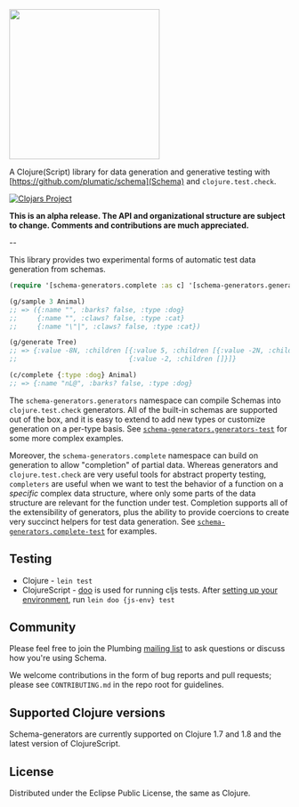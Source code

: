 <img src="https://raw.github.com/wiki/plumatic/schema/images/logo.png" width="270" />

A Clojure(Script) library for data generation and generative testing with [https://github.com/plumatic/schema](Schema) and `clojure.test.check`.

[![Clojars Project](http://clojars.org/prismatic/schema-generators/latest-version.svg)](http://clojars.org/prismatic/schema-generators)

**This is an alpha release. The API and organizational structure are
subject to change. Comments and contributions are much appreciated.**

--

This library provides two experimental forms of automatic test data generation from schemas.

```clojure
(require '[schema-generators.complete :as c] '[schema-generators.generators :as g])

(g/sample 3 Animal)
;; => ({:name "", :barks? false, :type :dog}
;;     {:name "", :claws? false, :type :cat}
;;     {:name "\"|", :claws? false, :type :cat})

(g/generate Tree)
;; => {:value -8N, :children [{:value 5, :children [{:value -2N, :children []}]}
;;                            {:value -2, :children []}]}

(c/complete {:type :dog} Animal)
;; => {:name "nL@", :barks? false, :type :dog}
```

The `schema-generators.generators` namespace can compile Schemas into `clojure.test.check` generators.  All of the built-in
schemas are supported out of the box, and it is easy to extend to add new types or customize generation on a per-type basis.
See [`schema-generators.generators-test`](https://github.com/plumatic/schema/blob/master/test/clj/schema/experimental/generators_test.clj)
for some more complex examples.

Moreover, the `schema-generators.complete` namespace can build on generation to allow "completion" of partial data.  Whereas generators and
`clojure.test.check` are very useful tools for abstract property testing, `completers` are useful when we want to test the behavior of a
function on a *specific* complex data structure, where only some parts of the data structure are relevant for the function under test.
Completion supports all of the extensibility of generators, plus the ability to provide coercions to create very succinct helpers for
test data generation.  See [`schema-generators.complete-test`](https://github.com/plumatic/schema/blob/master/test/clj/schema/experimental/complete_test.clj)
for examples.

## Testing

* Clojure - `lein test`
* ClojureScript - [doo](https://github.com/bensu/doo) is used for running cljs tests. After [setting up your environment](https://github.com/bensu/doo#setting-up-environments),
run `lein doo {js-env} test`

## Community

Please feel free to join the Plumbing [mailing list](https://groups.google.com/forum/#!forum/prismatic-plumbing) to ask questions or discuss how you're using Schema.

We welcome contributions in the form of bug reports and pull requests; please see `CONTRIBUTING.md` in the repo root for guidelines.

## Supported Clojure versions

Schema-generators are currently supported on Clojure 1.7 and 1.8 and the latest version of ClojureScript.

## License

Distributed under the Eclipse Public License, the same as Clojure.
